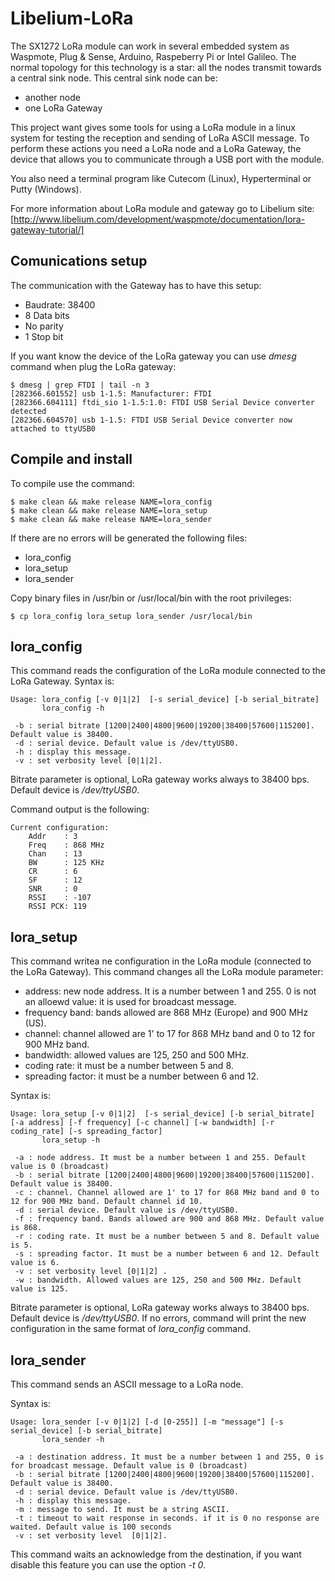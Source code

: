 # Libelium-LoRa

The SX1272 LoRa module can work in several embedded system as Waspmote, Plug & Sense, Arduino, Raspeberry Pi or Intel Galileo. 
The normal topology for this technology is a star: all the nodes transmit towards a central sink node. This central sink node can be:

- another node 
- one LoRa Gateway

This project want gives some tools for using a LoRa module in a linux system for testing the reception and sending of LoRa ASCII message.
To perform these actions you need a LoRa node and a LoRa Gateway, the device that allows you to communicate through a USB port with the module.

You also need a terminal program like Cutecom (Linux), Hyperterminal or Putty (Windows). 

For more information about LoRa module and gateway go to Libelium site:
[http://www.libelium.com/development/waspmote/documentation/lora-gateway-tutorial/]

## Comunications setup

The communication with the Gateway has to have this setup:

* Baudrate: 38400
* 8 Data bits
* No parity
* 1 Stop bit

If you want know the device of the LoRa gateway you can use *dmesg* command when plug the LoRa gateway:

```
$ dmesg | grep FTDI | tail -n 3
[282366.601552] usb 1-1.5: Manufacturer: FTDI
[282366.604111] ftdi_sio 1-1.5:1.0: FTDI USB Serial Device converter detected
[282366.604570] usb 1-1.5: FTDI USB Serial Device converter now attached to ttyUSB0
```

## Compile and install

To compile use the command:

```
$ make clean && make release NAME=lora_config
$ make clean && make release NAME=lora_setup
$ make clean && make release NAME=lora_sender
```

If there are no errors will be generated the following files:

* lora_config
* lora_setup
* lora_sender

Copy binary files in /usr/bin or /usr/local/bin with the root privileges:

```
$ cp lora_config lora_setup lora_sender /usr/local/bin
```

## lora_config

This command reads the configuration of the LoRa module connected to the LoRa Gateway.
Syntax is:

```
Usage: lora_config [-v 0|1|2]  [-s serial_device] [-b serial_bitrate]
       lora_config -h

 -b : serial bitrate [1200|2400|4800|9600|19200|38400|57600|115200]. Default value is 38400.
 -d : serial device. Default value is /dev/ttyUSB0.
 -h : display this message.
 -v : set verbosity level [0|1|2].
```

Bitrate parameter is optional, LoRa gateway works always to 38400 bps. Default device is */dev/ttyUSB0*. 

Command output is the following:

```
Current configuration:
	Addr    : 3
	Freq    : 868 MHz
	Chan    : 13
	BW      : 125 KHz
	CR      : 6
	SF      : 12
	SNR     : 0
	RSSI    : -107
	RSSI PCK: 119
```

## lora_setup

This command writea ne configuration in the LoRa module (connected to the LoRa Gateway). This command changes all the LoRa module parameter:

* address: new node address. It is a number between 1 and 255. 0 is not an alloewd value: it is used for broadcast message.
* frequency band: bands allowed are 868 MHz (Europe) and 900 MHz (US).
* channel: channel allowed are 1' to 17 for 868 MHz band and 0 to 12 for 900 MHz band. 
* bandwidth: allowed values are 125, 250 and 500 MHz.
* coding rate: it must be a number between 5 and 8.
* spreading factor: it must be a number between 6 and 12. 

Syntax is:

```
Usage: lora_setup [-v 0|1|2]  [-s serial_device] [-b serial_bitrate] [-a address] [-f frequency] [-c channel] [-w bandwidth] [-r coding_rate] [-s spreading_factor]
       lora_setup -h

 -a : node address. It must be a number between 1 and 255. Default value is 0 (broadcast)
 -b : serial bitrate [1200|2400|4800|9600|19200|38400|57600|115200]. Default value is 38400.
 -c : channel. Channel allowed are 1' to 17 for 868 MHz band and 0 to 12 for 900 MHz band. Default channel id 10.
 -d : serial device. Default value is /dev/ttyUSB0.
 -f : frequency band. Bands allowed are 900 and 868 MHz. Default value is 868.
 -r : coding rate. It must be a number between 5 and 8. Default value is 5.
 -s : spreading factor. It must be a number between 6 and 12. Default value is 6.
 -v : set verbosity level [0|1|2] .
 -w : bandwidth. Allowed values are 125, 250 and 500 MHz. Default value is 125.
```

Bitrate parameter is optional, LoRa gateway works always to 38400 bps. Default device is */dev/ttyUSB0*. 
If no errors, command will print the new configuration in the same format of *lora_config* command.


## lora_sender

This command sends an ASCII message to a LoRa node. 


Syntax is:

```
Usage: lora_sender [-v 0|1|2] [-d [0-255]] [-m "message"] [-s serial_device] [-b serial_bitrate]
       lora_sender -h

 -a : destination address. It must be a number between 1 and 255, 0 is for broadcast message. Default value is 0 (broadcast)
 -b : serial bitrate [1200|2400|4800|9600|19200|38400|57600|115200]. Default value is 38400.
 -d : serial device. Default value is /dev/ttyUSB0.
 -h : display this message.
 -m : message to send. It must be a string ASCII.
 -t : timeout to wait response in seconds. if it is 0 no response are waited. Default value is 100 seconds
 -v : set verbosity level  [0|1|2].
```

This command waits an acknowledge from the destination, if you want disable this feature you can use the option *-t 0*.
